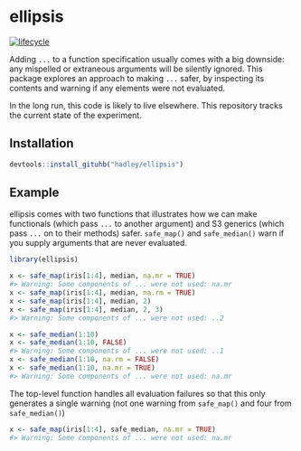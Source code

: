 
<!-- README.md is generated from README.Rmd. Please edit that file -->

# ellipsis

[![lifecycle](https://img.shields.io/badge/lifecycle-experimental-orange.svg)](https://www.tidyverse.org/lifecycle/#experimental)

Adding `...` to a function specification usually comes with a big
downside: any mispelled or extraneous arguments will be silently
ignored. This package explores an approach to making `...` safer, by
inspecting its contents and warning if any elements were not evaluated.

In the long run, this code is likely to live elsewhere. This repository
tracks the current state of the experiment.

## Installation

``` r
devtools::install_gituhb("hadley/ellipsis")
```

## Example

ellipsis comes with two functions that illustrates how we can make
functionals (which pass `...` to another argument) and S3 generics
(which pass `...` on to their methods) safer. `safe_map()` and
`safe_median()` warn if you supply arguments that are never evaluated.

``` r
library(ellipsis)

x <- safe_map(iris[1:4], median, na.mr = TRUE)
#> Warning: Some components of ... were not used: na.mr
x <- safe_map(iris[1:4], median, na.rm = TRUE)
x <- safe_map(iris[1:4], median, 2)
x <- safe_map(iris[1:4], median, 2, 3)
#> Warning: Some components of ... were not used: ..2

x <- safe_median(1:10)
x <- safe_median(1:10, FALSE)
#> Warning: Some components of ... were not used: ..1
x <- safe_median(1:10, na.rm = FALSE)
x <- safe_median(1:10, na.mr = TRUE)
#> Warning: Some components of ... were not used: na.mr
```

The top-level function handles all evaluation failures so that this only
generates a single warning (not one warning from `safe_map()` and four
from `safe_median()`)

``` r
x <- safe_map(iris[1:4], safe_median, na.mr = TRUE)
#> Warning: Some components of ... were not used: na.mr
```

